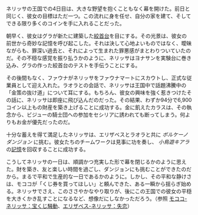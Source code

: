 <!-- title: ネリッサ・ジュリエット・レイヴンクロフト -->
<!-- status: 生存 -->

ネリッサの王国での4日目は、大きな野望を抱くこともなく幕を開けた。前日と同じく、彼女の目標はただ一つ。この流れに身を任せ、自分の家を建て、そしてできる限り多くのコインを手に入れることだった。

朝早く、彼女はグラが新たに建築した[絞首台](https://www.youtube.com/live/dRCvSHBTSk?feature=shared&t=1198)を目にする。その光景は、彼女の前世から奇妙な記憶を呼び起こした。それは決して心地よいものではなく、曖昧ながらも、罪深い過去と、それによって生まれた罪悪感がまとわりついていたのだ。その不穏な感覚を振り払うかのように、ネリッサはヨナサンを実験台に巻き込み、グラの作った絞首台のテストを手伝うことにする。

その後間もなく、ファウナがネリッサをファウナマートにスカウトし、正式な従業員として迎え入れた。ラオラとの会話で、ネリッサは王国中で話題沸騰中の「金策の抜け道」について耳にする。もちろん、彼女の興味を強く惹きつけたその話に、ネリッサは即座に飛び込んだのだった。その結果、わずか94分で6,900コイン以上もの財産を築き上げることに成功する。金に飢えたカラスは、その執念から、ビジューの騎士団への参加をセシリアに誘われても断ってしまう。何よりもお金が優先だったのだ。

十分な蓄えを得て満足したネリッサは、エリザベスとラオラと共に _ボルケーノダンジョン_ に挑む。彼女たちのチームワークは見事に功を奏し、 _小鳥遊キアラ_ の[記憶](https://www.youtube.com/live/dRCvSHBTk?feature=shared&t=15014)を回収することに成功する。

こうしてネリッサの一日は、順調かつ充実した形で幕を閉じるかのように思えた。財を築き、友と楽しい時間を過ごし、ダンジョンにも挑むことができたのだから。まるで平和で生産的な一日であるかのように。しかし、その平和な静けさは、モココが「くじ券を買ってほしい」と頼んできた、ある一瞬から揺らぎ始める。ネリッサでさえ、このささやかなやり取りが、後にこの王国での彼女の平穏を大きくかき乱すことになるなど、想像だにしなかっただろう。（参照 [モココ-ネリッサ：宝くじ騒動](#edge:mococo-nerissa)、[エリザベス-ネリッサ：失恋](#edge:liz-nerissa)）
